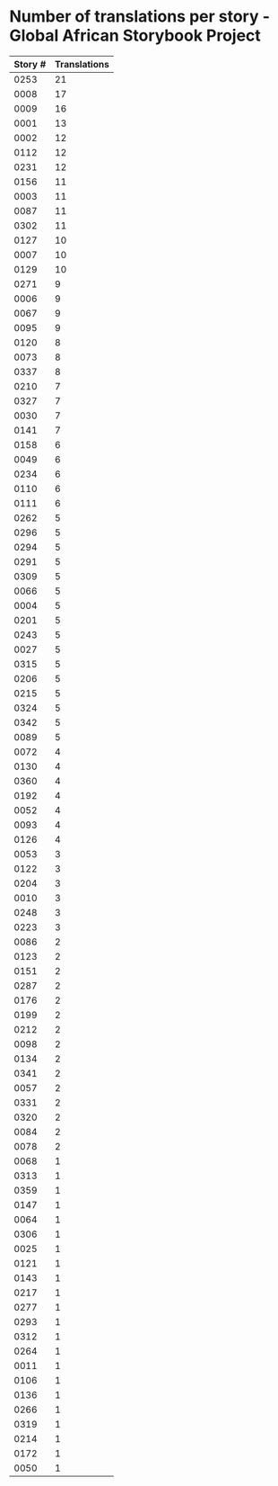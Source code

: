 # Number of translations per story - Global African Storybook Project

Story # | Translations
------- | ------------
0253 | 21
0008 | 17
0009 | 16
0001 | 13
0002 | 12
0112 | 12
0231 | 12
0156 | 11
0003 | 11
0087 | 11
0302 | 11
0127 | 10
0007 | 10
0129 | 10
0271 | 9
0006 | 9
0067 | 9
0095 | 9
0120 | 8
0073 | 8
0337 | 8
0210 | 7
0327 | 7
0030 | 7
0141 | 7
0158 | 6
0049 | 6
0234 | 6
0110 | 6
0111 | 6
0262 | 5
0296 | 5
0294 | 5
0291 | 5
0309 | 5
0066 | 5
0004 | 5
0201 | 5
0243 | 5
0027 | 5
0315 | 5
0206 | 5
0215 | 5
0324 | 5
0342 | 5
0089 | 5
0072 | 4
0130 | 4
0360 | 4
0192 | 4
0052 | 4
0093 | 4
0126 | 4
0053 | 3
0122 | 3
0204 | 3
0010 | 3
0248 | 3
0223 | 3
0086 | 2
0123 | 2
0151 | 2
0287 | 2
0176 | 2
0199 | 2
0212 | 2
0098 | 2
0134 | 2
0341 | 2
0057 | 2
0331 | 2
0320 | 2
0084 | 2
0078 | 2
0068 | 1
0313 | 1
0359 | 1
0147 | 1
0064 | 1
0306 | 1
0025 | 1
0121 | 1
0143 | 1
0217 | 1
0277 | 1
0293 | 1
0312 | 1
0264 | 1
0011 | 1
0106 | 1
0136 | 1
0266 | 1
0319 | 1
0214 | 1
0172 | 1
0050 | 1
